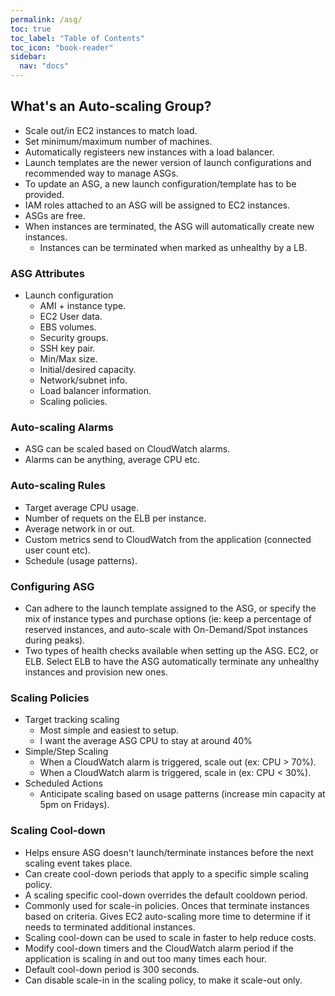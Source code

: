 ```yaml
---
permalink: /asg/
toc: true
toc_label: "Table of Contents"
toc_icon: "book-reader"
sidebar:
  nav: "docs"
---
```


## What's an Auto-scaling Group?

- Scale out/in EC2 instances to match load.
- Set minimum/maximum number of machines.
- Automatically registeers new instances with a load balancer.
- Launch templates are the newer version of launch configurations and recommended way to manage ASGs.
- To update an ASG, a new launch configuration/template has to be provided.
- IAM roles attached to an ASG will be assigned to EC2 instances.
- ASGs are free.
- When instances are terminated, the ASG will automatically create new instances.
  - Instances can be terminated when marked as unhealthy by a LB.

### ASG Attributes

- Launch configuration
  - AMI + instance type.
  - EC2 User data.
  - EBS volumes.
  - Security groups.
  - SSH key pair.
  - Min/Max size.
  - Initial/desired capacity.
  - Network/subnet info.
  - Load balancer information.
  - Scaling policies.

### Auto-scaling Alarms

- ASG can be scaled based on CloudWatch alarms.
- Alarms can be anything, average CPU etc.

### Auto-scaling  Rules

- Target average CPU usage.
- Number of requets on the ELB per instance.
- Average network in or out.
- Custom metrics send to CloudWatch from the application (connected user count etc).
- Schedule (usage patterns).


### Configuring ASG

- Can adhere to the launch template assigned to the ASG, or specify the mix of instance types and purchase options (ie: keep a percentage of reserved instances, and auto-scale with On-Demand/Spot instances during peaks).
- Two types of health checks available when setting up the ASG. EC2, or ELB. Select ELB to have the ASG automatically terminate any unhealthy instances and provision new ones.

### Scaling Policies

- Target tracking scaling
  - Most simple and easiest to setup.
  - I want the average ASG CPU to stay at around 40%
- Simple/Step Scaling
  - When a CloudWatch alarm is triggered, scale out (ex: CPU > 70%).
  - When a CloudWatch alarm is triggered, scale in (ex: CPU < 30%).
- Scheduled Actions
  - Anticipate scaling based on usage patterns (increase min capacity at 5pm on Fridays).

### Scaling Cool-down

- Helps ensure ASG doesn't launch/terminate instances before the next scaling event takes place.
- Can create cool-down periods that apply to a specific simple scaling policy.
- A scaling specific cool-down overrides the default cooldown period.
- Commonly used for scale-in policies. Onces that terminate instances based on criteria. Gives EC2 auto-scaling more time to determine if it needs to terminated additional instances.
- Scaling cool-down can be used to scale in faster to help reduce costs.
- Modify cool-down timers and the CloudWatch alarm period if the application is scaling in and out too many times each hour.
- Default cool-down period is 300 seconds.
- Can disable scale-in in the scaling policy, to make it scale-out only.
